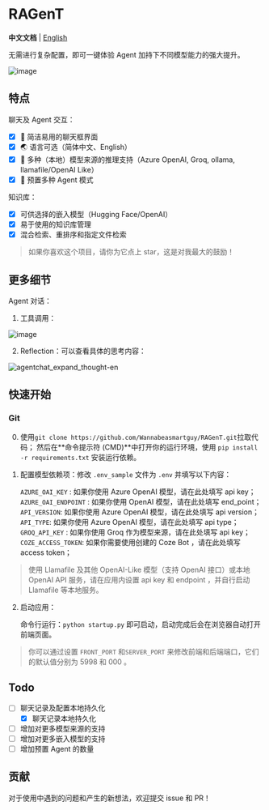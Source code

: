 # RAGenT

**中文文档** | [English](README.md)

无需进行复杂配置，即可一键体验 Agent 加持下不同模型能力的强大提升。

![image](https://github.com/Wannabeasmartguy/RAGenT/assets/107250451/380a08a6-e48a-4535-82cb-eea7c3de6a46)

## 特点

聊天及 Agent 交互：
- [x] 💭 简洁易用的聊天框界面
- [x] 🌏️ 语言可选（简体中文、English）
- [x] 🔧 多种（本地）模型来源的推理支持（Azure OpenAI, Groq, ollama, llamafile/OpenAI Like）
- [x] 🤖 预置多种 Agent 模式

知识库：
- [x] 可供选择的嵌入模型（Hugging Face/OpenAI）
- [x] 易于使用的知识库管理
- [x] 混合检索、重排序和指定文件检索

> 如果你喜欢这个项目，请你为它点上 star，这是对我最大的鼓励！

## 更多细节

Agent 对话：

1. 工具调用：

![image](https://github.com/Wannabeasmartguy/RAGenT/assets/107250451/72699ed9-e837-4443-9dd6-75cf093f1324)


2. Reflection：可以查看具体的思考内容：

![agentchat_expand_thought-en](https://github.com/Wannabeasmartguy/GPT-Gradio-Agent/assets/107250451/ed33578e-e463-4eb6-996a-786c0d517eb3)

## 快速开始

### Git

0. 使用`git clone https://github.com/Wannabeasmartguy/RAGenT.git`拉取代码；
然后在**命令提示符 (CMD)**中打开你的运行环境，使用 `pip install -r requirements.txt` 安装运行依赖。

1. 配置模型依赖项：修改 `.env_sample` 文件为 `.env` 并填写以下内容：

   `AZURE_OAI_KEY` : 如果你使用 Azure OpenAI 模型，请在此处填写 api key；
   `AZURE_OAI_ENDPOINT` : 如果你使用 OpenAI 模型，请在此处填写 end_point；
   `API_VERSION`: 如果你使用 Azure OpenAI 模型，请在此处填写 api version；
   `API_TYPE`: 如果你使用 Azure OpenAI 模型，请在此处填写 api type；
   `GROQ_API_KEY` : 如果你使用 Groq 作为模型来源，请在此处填写 api key；
   `COZE_ACCESS_TOKEN`: 如果你需要使用创建的 Coze Bot ，请在此处填写 access token；

> 使用 Llamafile 及其他 OpenAI-Like 模型（支持 OpenAI 接口）或本地 OpenAI API 服务，请在应用内设置 api key 和 endpoint ，并自行启动 Llamafile 等本地服务。

2. 启动应用：

   命令行运行：`python startup.py` 即可启动，启动完成后会在浏览器自动打开前端页面。

> 你可以通过设置 `FRONT_PORT` 和`SERVER_PORT` 来修改前端和后端端口，它们的默认值分别为 5998 和 000 。

## Todo

- [ ] 聊天记录及配置本地持久化
  - [x] 聊天记录本地持久化
- [ ] 增加对更多模型来源的支持
- [ ] 增加对更多嵌入模型的支持
- [ ] 增加预置 Agent 的数量

## 贡献

对于使用中遇到的问题和产生的新想法，欢迎提交 issue 和 PR！

